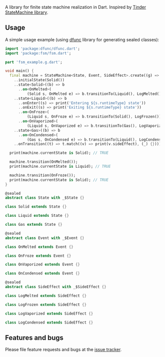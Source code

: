 A library for finite state machine realization in Dart. Inspired by [Tinder StateMachine library](https://github.com/Tinder/StateMachine).

## Usage

A simple usage example (using [dfunc](https://pub.dev/packages/dfunc) library for generating sealed classes):

```dart
import 'package:dfunc/dfunc.dart';
import 'package:fsm/fsm.dart';

part 'fsm_example.g.dart';

void main() {
  final machine = StateMachine<State, Event, SideEffect>.create((g) => g
    ..initialState(Solid())
    ..state<Solid>((b) => b
      ..on<OnMelted>(
          (Solid s, OnMelted e) => b.transitionTo(Liquid(), LogMelted())))
    ..state<Liquid>((b) => b
      ..onEnter((s) => print('Entering ${s.runtimeType} state'))
      ..onExit((s) => print('Exiting ${s.runtimeType} state'))
      ..on<OnFroze>(
          (Liquid s, OnFroze e) => b.transitionTo(Solid(), LogFrozen()))
      ..on<OnVaporized>(
          (Liquid s, OnVaporized e) => b.transitionTo(Gas(), LogVaporized())))
    ..state<Gas>((b) => b
      ..on<OnCondensed>(
          (Gas s, OnCondensed e) => b.transitionTo(Liquid(), LogCondensed())))
    ..onTransition((t) => t.match((v) => print(v.sideEffect), (_) {})));

  print(machine.currentState is Solid); // TRUE

  machine.transition(OnMelted());
  print(machine.currentState is Liquid); // TRUE

  machine.transition(OnFroze());
  print(machine.currentState is Solid); // TRUE
}

@sealed
abstract class State with _$State {}

class Solid extends State {}

class Liquid extends State {}

class Gas extends State {}

@sealed
abstract class Event with _$Event {}

class OnMelted extends Event {}

class OnFroze extends Event {}

class OnVaporized extends Event {}

class OnCondensed extends Event {}

@sealed
abstract class SideEffect with _$SideEffect {}

class LogMelted extends SideEffect {}

class LogFrozen extends SideEffect {}

class LogVaporized extends SideEffect {}

class LogCondensed extends SideEffect {}
```

## Features and bugs

Please file feature requests and bugs at the [issue tracker][tracker].

[tracker]: https://github.com/ookami-kb/fsm/issues
